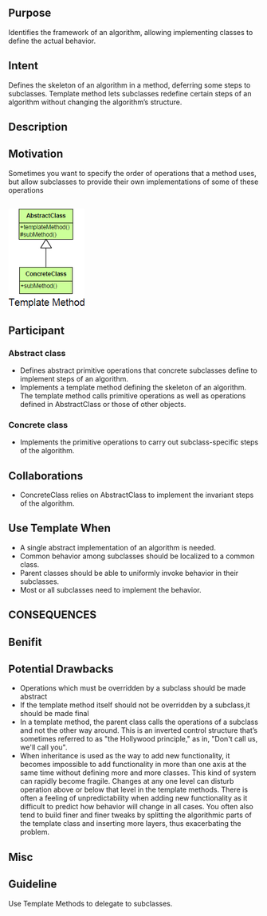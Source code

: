 ## Purpose
Identifies the framework of an algorithm, allowing implementing classes to define the actual behavior.

## Intent
Defines the skeleton of an algorithm in a method, deferring some steps to subclasses. Template method lets subclasses redefine certain steps of an algorithm without changing the algorithm’s structure.

## Description

## Motivation
Sometimes you want to specify the order of operations that a method uses, but allow subclasses to provide their own implementations of some of these operations

##
![alt text](./Images/Template-1.md.png "Template Design Pattern")
##

## Participant
### Abstract class
+   Defines abstract primitive operations that concrete subclasses define to implement steps of an algorithm.
+   Implements a template method defining the skeleton of an algorithm. The template method calls primitive operations as well as operations defined in AbstractClass or those of other objects.

### Concrete class
+   Implements the primitive operations to carry out subclass-specific steps of the algorithm.

## Collaborations
+   ConcreteClass relies on AbstractClass to implement the invariant steps of the algorithm.

## Use Template When
+   A single abstract implementation of an algorithm is needed.
+   Common behavior among subclasses should be localized to a common class.
+   Parent classes should be able to uniformly invoke behavior in their subclasses.
+   Most or all subclasses need to implement the behavior.

## CONSEQUENCES

## Benifit


## Potential Drawbacks
+   Operations which must be overridden by a subclass should be made abstract
+   If the template method itself should not be overridden by a subclass,it should be made final
+   In a template method, the parent class calls the operations of a subclass and not the other way around. This is an inverted control structure that’s sometimes referred to as "the Hollywood principle," as in, "Don't call us, we'll call you".
+   When inheritance is used as the way to add new functionality, it becomes impossible to add functionality in more than one axis at the same time without defining more and more classes.  This kind of system can rapidly become fragile. Changes at any one level can disturb operation above or below that level in the template methods. There is often a feeling of unpredictability when adding new functionality as it difficult to predict how behavior will change in all cases. You often also tend to build finer and finer tweaks by splitting the algorithmic parts of the template class and inserting more layers, thus exacerbating the problem.


## Misc

## Guideline
Use Template Methods to delegate to subclasses.



